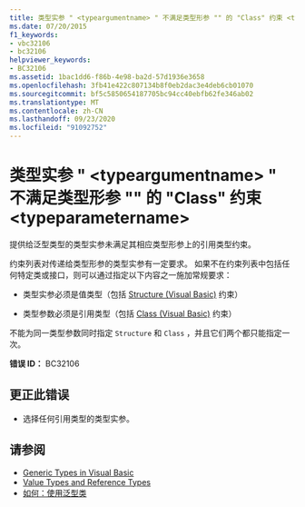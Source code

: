 ```yaml
---
title: 类型实参 " <typeargumentname> " 不满足类型形参 "" 的 "Class" 约束 <typeparametername>
ms.date: 07/20/2015
f1_keywords:
- vbc32106
- bc32106
helpviewer_keywords:
- BC32106
ms.assetid: 1bac1dd6-f86b-4e98-ba2d-57d1936e3658
ms.openlocfilehash: 3fb41e422c807134b8f0eb2dac3e4deb6cb01070
ms.sourcegitcommit: bf5c5850654187705bc94cc40ebfb62fe346ab02
ms.translationtype: MT
ms.contentlocale: zh-CN
ms.lasthandoff: 09/23/2020
ms.locfileid: "91092752"
---
```

# <a name="type-argument-typeargumentname-does-not-satisfy-the-class-constraint-for-type-parameter-typeparametername"></a>类型实参 " \<typeargumentname> " 不满足类型形参 "" 的 "Class" 约束 \<typeparametername>

提供给泛型类型的类型实参未满足其相应类型形参上的引用类型约束。  
  
 约束列表对传递给类型形参的类型实参有一定要求。 如果不在约束列表中包括任何特定类或接口，则可以通过指定以下内容之一施加常规要求：  
  
- 类型实参必须是值类型（包括 [Structure (Visual Basic)](../language-reference/statements/structure-statement.md) 约束）  
  
- 类型参数必须是引用类型（包括 [Class (Visual Basic)](../language-reference/statements/class-statement.md) 约束）  
  
 不能为同一类型参数同时指定 `Structure` 和 `Class` ，并且它们两个都只能指定一次。  
  
 **错误 ID：** BC32106  
  
## <a name="to-correct-this-error"></a>更正此错误  
  
- 选择任何引用类型的类型实参。  
  
## <a name="see-also"></a>请参阅

- [Generic Types in Visual Basic](../programming-guide/language-features/data-types/generic-types.md)
- [Value Types and Reference Types](../programming-guide/language-features/data-types/value-types-and-reference-types.md)
- [如何：使用泛型类](../programming-guide/language-features/data-types/how-to-use-a-generic-class.md)
